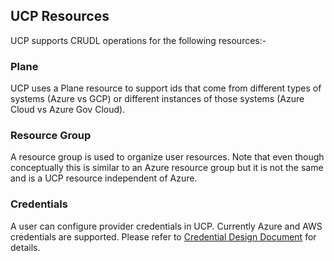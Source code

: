 ## UCP Resources

UCP supports CRUDL operations for the following resources:-
### Plane
UCP uses a Plane resource to support ids that come from different types of systems (Azure vs GCP) or different instances of those systems (Azure Cloud vs Azure Gov Cloud).

### Resource Group
A resource group is used to organize user resources. Note that even though conceptually this is similar to an Azure resource group but it is not the same and is a UCP resource independent of Azure.

### Credentials
A user can configure provider credentials in UCP. Currently Azure and AWS credentials are supported. Please refer to [Credential Design Document](https://microsoft.sharepoint.com/:w:/t/radiuscoreteam/EVAuQrRK6tRIqiOZmjnyxjoBUfaa2jF2uiV-jhibg5qB5A?e=2t2hef) for details.
